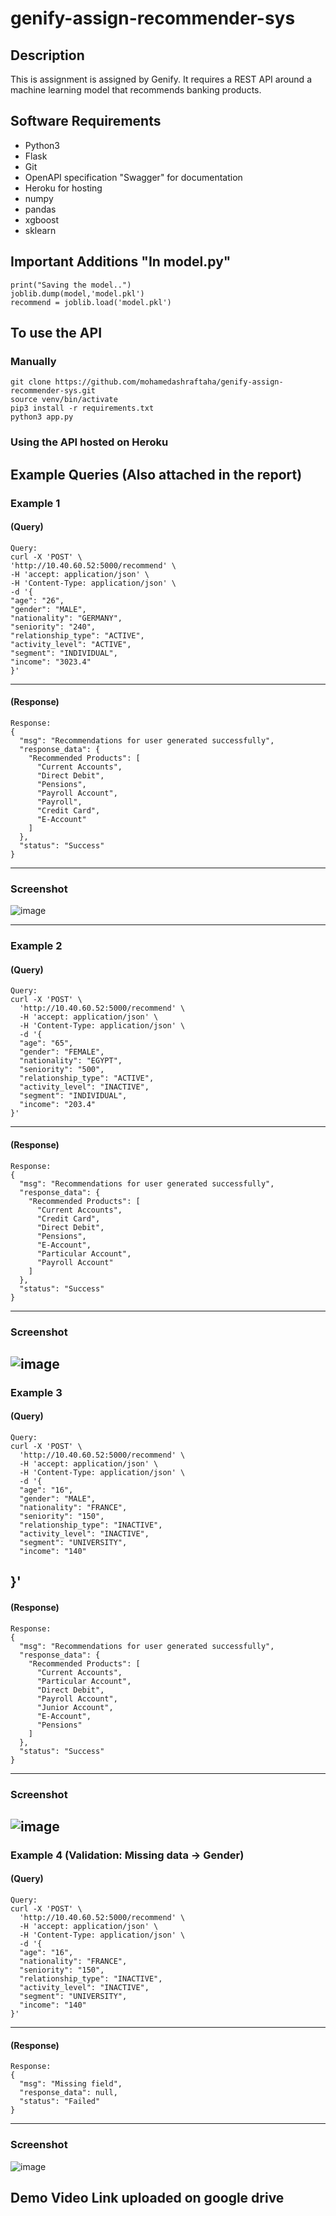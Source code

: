 
# genify-assign-recommender-sys

## Description
This is assignment is assigned by Genify. It requires a REST API around a machine learning model that recommends banking products.


## Software Requirements
* Python3
* Flask
* Git
* OpenAPI specification "Swagger" for documentation
* Heroku for hosting
* numpy 
* pandas 
* xgboost
* sklearn 

## Important Additions "In model.py"
    print("Saving the model..")
    joblib.dump(model,'model.pkl')
    recommend = joblib.load('model.pkl')


## To use the API
### Manually
    git clone https://github.com/mohamedashraftaha/genify-assign-recommender-sys.git
    source venv/bin/activate
    pip3 install -r requirements.txt
    python3 app.py


### Using the API hosted on Heroku

## Example Queries (Also attached in the report)
### Example 1
#### (Query)
    Query:
    curl -X 'POST' \
    'http://10.40.60.52:5000/recommend' \
    -H 'accept: application/json' \
    -H 'Content-Type: application/json' \
    -d '{
    "age": "26",
    "gender": "MALE",
    "nationality": "GERMANY",
    "seniority": "240",
    "relationship_type": "ACTIVE",
    "activity_level": "ACTIVE",
    "segment": "INDIVIDUAL",
    "income": "3023.4"
    }'
----

#### (Response)
    Response: 
    {
      "msg": "Recommendations for user generated successfully",
      "response_data": {
        "Recommended Products": [
          "Current Accounts",
          "Direct Debit",
          "Pensions",
          "Payroll Account",
          "Payroll",
          "Credit Card",
          "E-Account"
        ]
      },
      "status": "Success"
    }
---
### Screenshot
![image](https://user-images.githubusercontent.com/75078872/167313682-785caac0-930a-4962-bace-6159a33a14ac.png)

---
### Example 2
#### (Query)
    Query:
    curl -X 'POST' \
      'http://10.40.60.52:5000/recommend' \
      -H 'accept: application/json' \
      -H 'Content-Type: application/json' \
      -d '{
      "age": "65",
      "gender": "FEMALE",
      "nationality": "EGYPT",
      "seniority": "500",
      "relationship_type": "ACTIVE",
      "activity_level": "INACTIVE",
      "segment": "INDIVIDUAL",
      "income": "203.4"
    }'
----

#### (Response)
    Response: 
    {
      "msg": "Recommendations for user generated successfully",
      "response_data": {
        "Recommended Products": [
          "Current Accounts",
          "Credit Card",
          "Direct Debit",
          "Pensions",
          "E-Account",
          "Particular Account",
          "Payroll Account"
        ]
      },
      "status": "Success"
    }
---
### Screenshot
![image](https://user-images.githubusercontent.com/75078872/167313889-41ce551d-3bbb-4885-a478-9f5ddd4b0082.png)
---
### Example 3
#### (Query)
    Query:
    curl -X 'POST' \
      'http://10.40.60.52:5000/recommend' \
      -H 'accept: application/json' \
      -H 'Content-Type: application/json' \
      -d '{
      "age": "16",
      "gender": "MALE",
      "nationality": "FRANCE",
      "seniority": "150",
      "relationship_type": "INACTIVE",
      "activity_level": "INACTIVE",
      "segment": "UNIVERSITY",
      "income": "140"
}'
----

#### (Response)
    Response: 
    {
      "msg": "Recommendations for user generated successfully",
      "response_data": {
        "Recommended Products": [
          "Current Accounts",
          "Particular Account",
          "Direct Debit",
          "Payroll Account",
          "Junior Account",
          "E-Account",
          "Pensions"
        ]
      },
      "status": "Success"
    }
---
### Screenshot
![image](https://user-images.githubusercontent.com/75078872/167313919-df2f9672-1cfd-4400-be59-5e0d56065ce3.png)
---
### Example 4 (Validation: Missing data -> Gender)
#### (Query)
    Query:
    curl -X 'POST' \
      'http://10.40.60.52:5000/recommend' \
      -H 'accept: application/json' \
      -H 'Content-Type: application/json' \
      -d '{
      "age": "16",
      "nationality": "FRANCE",
      "seniority": "150",
      "relationship_type": "INACTIVE",
      "activity_level": "INACTIVE",
      "segment": "UNIVERSITY",
      "income": "140"
    }'
----

#### (Response)
    Response: 
    {
      "msg": "Missing field",
      "response_data": null,
      "status": "Failed"
    }
---
### Screenshot
![image](https://user-images.githubusercontent.com/75078872/167314052-1508fab4-7c49-41f1-9658-129d8c371d0d.png)
## Demo Video Link uploaded on google drive

